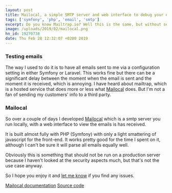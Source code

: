 ```yaml
--- 
layout: post
title: Mailocal, a simple SMTP server and web interface to debug your emails
tags: ['symfony', 'php', 'email', 'smtp']
excerpt: Do you know Mailtrap.io? Well this is the same, but without sending (possibly) confidential data to a third party
image: /uploads/2019/02/mailocal.png
hn_id: 19270738
date: Thu Feb 28 12:32:07 +0200 2019
---
```


### Testing emails

The way I used to do it is to have all emails sent to me via a configuration setting in either Symfony or Laravel. This works fine but there can be a significant delay between the moment when the email is sent and the moment it is received, which is annoying. I have heard about mailtrap, which is a hosted service that does more or less what [Mailocal](https://mailocal.jfoucher.com) does. But I'm not a fan of sending my customers' info to a third party.

### Mailocal

So over a couple of days I developed [Mailocal](https://mailocal.jfoucher.com) which is a smtp server you run locally, with a web interface to view the emails is has received.

It is built almost fully with PHP (Symfony) with only a light smattering of javascript for the front-end.
It works pretty good for the time I spent on it, although I can't be sure it will parse all emails equally well.

Obviously this is something that should not be run on a production server because I haven't looked at the security aspects much, but that's not the use case anyway.

So I hope you enjoy it and [let me know](mailto:jfoucher@gmail.com) if you find any issues.

[Mailocal documentation](https://mailocal.jfoucher.com)
[Source code](https://github.com/jfoucher/mailocal)
